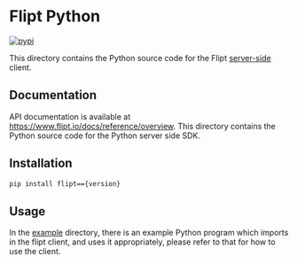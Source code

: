 # Flipt Python

[![pypi](https://img.shields.io/pypi/v/flipt.svg)](https://pypi.org/project/flipt)

This directory contains the Python source code for the Flipt [server-side](https://www.flipt.io/docs/integration/server/rest) client.

## Documentation

API documentation is available at <https://www.flipt.io/docs/reference/overview>.
This directory contains the Python source code for the Python server side SDK.

## Installation

```sh
pip install flipt=={version}
```

## Usage

In the [example](./example) directory, there is an example Python program which imports in the flipt client, and uses it appropriately, please refer to that for how to use the client.
